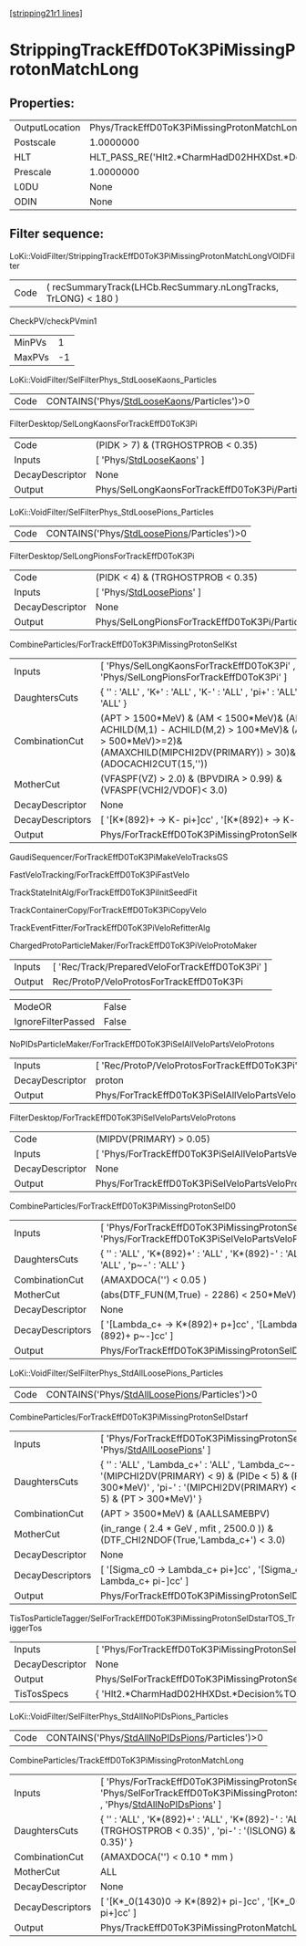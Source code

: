 [[stripping21r1 lines]](./stripping21r1-index)

# StrippingTrackEffD0ToK3PiMissingProtonMatchLong

## Properties:

|                |                                                       |
|----------------|-------------------------------------------------------|
| OutputLocation | Phys/TrackEffD0ToK3PiMissingProtonMatchLong/Particles |
| Postscale      | 1.0000000                                             |
| HLT            | HLT_PASS_RE('Hlt2.\*CharmHadD02HHXDst.\*Decision')    |
| Prescale       | 1.0000000                                             |
| L0DU           | None                                                  |
| ODIN           | None                                                  |

## Filter sequence:

LoKi::VoidFilter/StrippingTrackEffD0ToK3PiMissingProtonMatchLongVOIDFilter

|      |                                                                 |
|------|-----------------------------------------------------------------|
| Code | ( recSummaryTrack(LHCb.RecSummary.nLongTracks, TrLONG) \< 180 ) |

CheckPV/checkPVmin1

|        |     |
|--------|-----|
| MinPVs | 1   |
| MaxPVs | -1  |

LoKi::VoidFilter/SelFilterPhys_StdLooseKaons_Particles

|      |                                                                                              |
|------|----------------------------------------------------------------------------------------------|
| Code | CONTAINS('Phys/[StdLooseKaons](./stripping21r1-commonparticles-stdloosekaons)/Particles')\>0 |

FilterDesktop/SelLongKaonsForTrackEffD0ToK3Pi

|                 |                                                                             |
|-----------------|-----------------------------------------------------------------------------|
| Code            | (PIDK \> 7) & (TRGHOSTPROB \< 0.35)                                         |
| Inputs          | [ 'Phys/[StdLooseKaons](./stripping21r1-commonparticles-stdloosekaons)' ] |
| DecayDescriptor | None                                                                        |
| Output          | Phys/SelLongKaonsForTrackEffD0ToK3Pi/Particles                              |

LoKi::VoidFilter/SelFilterPhys_StdLoosePions_Particles

|      |                                                                                              |
|------|----------------------------------------------------------------------------------------------|
| Code | CONTAINS('Phys/[StdLoosePions](./stripping21r1-commonparticles-stdloosepions)/Particles')\>0 |

FilterDesktop/SelLongPionsForTrackEffD0ToK3Pi

|                 |                                                                             |
|-----------------|-----------------------------------------------------------------------------|
| Code            | (PIDK \< 4) & (TRGHOSTPROB \< 0.35)                                         |
| Inputs          | [ 'Phys/[StdLoosePions](./stripping21r1-commonparticles-stdloosepions)' ] |
| DecayDescriptor | None                                                                        |
| Output          | Phys/SelLongPionsForTrackEffD0ToK3Pi/Particles                              |

CombineParticles/ForTrackEffD0ToK3PiMissingProtonSelKst

|                  |                                                                                                                                                                                |
|------------------|--------------------------------------------------------------------------------------------------------------------------------------------------------------------------------|
| Inputs           | [ 'Phys/SelLongKaonsForTrackEffD0ToK3Pi' , 'Phys/SelLongPionsForTrackEffD0ToK3Pi' ]                                                                                          |
| DaughtersCuts    | { '' : 'ALL' , 'K+' : 'ALL' , 'K-' : 'ALL' , 'pi+' : 'ALL' , 'pi-' : 'ALL' }                                                                                                   |
| CombinationCut   | (APT \> 1500\*MeV) & (AM \< 1500\*MeV)& (AM - ACHILD(M,1) - ACHILD(M,2) \> 100\*MeV)& (ANUM(PT \> 500\*MeV)\>=2)& (AMAXCHILD(MIPCHI2DV(PRIMARY)) \> 30)& (ADOCACHI2CUT(15,'')) |
| MotherCut        | (VFASPF(VZ) \> 2.0) & (BPVDIRA \> 0.99) & (VFASPF(VCHI2/VDOF)\< 3.0)                                                                                                           |
| DecayDescriptor  | None                                                                                                                                                                           |
| DecayDescriptors | [ '[K\*(892)+ -\> K- pi+]cc' , '[K\*(892)+ -\> K- pi-]cc' ]                                                                                                              |
| Output           | Phys/ForTrackEffD0ToK3PiMissingProtonSelKst/Particles                                                                                                                          |

GaudiSequencer/ForTrackEffD0ToK3PiMakeVeloTracksGS

FastVeloTracking/ForTrackEffD0ToK3PiFastVelo

TrackStateInitAlg/ForTrackEffD0ToK3PiInitSeedFit

TrackContainerCopy/ForTrackEffD0ToK3PiCopyVelo

TrackEventFitter/ForTrackEffD0ToK3PiVeloRefitterAlg

ChargedProtoParticleMaker/ForTrackEffD0ToK3PiVeloProtoMaker

|        |                                                   |
|--------|---------------------------------------------------|
| Inputs | [ 'Rec/Track/PreparedVeloForTrackEffD0ToK3Pi' ] |
| Output | Rec/ProtoP/VeloProtosForTrackEffD0ToK3Pi          |

|                    |       |
|--------------------|-------|
| ModeOR             | False |
| IgnoreFilterPassed | False |

NoPIDsParticleMaker/ForTrackEffD0ToK3PiSelAllVeloPartsVeloProtons

|                 |                                                              |
|-----------------|--------------------------------------------------------------|
| Inputs          | [ 'Rec/ProtoP/VeloProtosForTrackEffD0ToK3Pi' ]             |
| DecayDescriptor | proton                                                       |
| Output          | Phys/ForTrackEffD0ToK3PiSelAllVeloPartsVeloProtons/Particles |

FilterDesktop/ForTrackEffD0ToK3PiSelVeloPartsVeloProtons

|                 |                                                            |
|-----------------|------------------------------------------------------------|
| Code            | (MIPDV(PRIMARY) \> 0.05)                                   |
| Inputs          | [ 'Phys/ForTrackEffD0ToK3PiSelAllVeloPartsVeloProtons' ] |
| DecayDescriptor | None                                                       |
| Output          | Phys/ForTrackEffD0ToK3PiSelVeloPartsVeloProtons/Particles  |

CombineParticles/ForTrackEffD0ToK3PiMissingProtonSelD0

|                  |                                                                                                         |
|------------------|---------------------------------------------------------------------------------------------------------|
| Inputs           | [ 'Phys/ForTrackEffD0ToK3PiMissingProtonSelKst' , 'Phys/ForTrackEffD0ToK3PiSelVeloPartsVeloProtons' ] |
| DaughtersCuts    | { '' : 'ALL' , 'K\*(892)+' : 'ALL' , 'K\*(892)-' : 'ALL' , 'p+' : 'ALL' , 'p~-' : 'ALL' }               |
| CombinationCut   | (AMAXDOCA('') \< 0.05 )                                                                                 |
| MotherCut        | (abs(DTF_FUN(M,True) - 2286) \< 250\*MeV)                                                               |
| DecayDescriptor  | None                                                                                                    |
| DecayDescriptors | [ '[Lambda_c+ -\> K\*(892)+ p+]cc' , '[Lambda_c+ -\> K\*(892)+ p~-]cc' ]                          |
| Output           | Phys/ForTrackEffD0ToK3PiMissingProtonSelD0/Particles                                                    |

LoKi::VoidFilter/SelFilterPhys_StdAllLoosePions_Particles

|      |                                                                                                    |
|------|----------------------------------------------------------------------------------------------------|
| Code | CONTAINS('Phys/[StdAllLoosePions](./stripping21r1-commonparticles-stdallloosepions)/Particles')\>0 |

CombineParticles/ForTrackEffD0ToK3PiMissingProtonSelDstarf

|                  |                                                                                                                                                                                                           |
|------------------|-----------------------------------------------------------------------------------------------------------------------------------------------------------------------------------------------------------|
| Inputs           | [ 'Phys/ForTrackEffD0ToK3PiMissingProtonSelD0' , 'Phys/[StdAllLoosePions](./stripping21r1-commonparticles-stdallloosepions)' ]                                                                          |
| DaughtersCuts    | { '' : 'ALL' , 'Lambda_c+' : 'ALL' , 'Lambda_c~-' : 'ALL' , 'pi+' : '(MIPCHI2DV(PRIMARY) \< 9) & (PIDe \< 5) & (PT \> 300\*MeV)' , 'pi-' : '(MIPCHI2DV(PRIMARY) \< 9) & (PIDe \< 5) & (PT \> 300\*MeV)' } |
| CombinationCut   | (APT \> 3500\*MeV) & (AALLSAMEBPV)                                                                                                                                                                        |
| MotherCut        | (in_range ( 2.4 \* GeV , mfit , 2500.0 )) & (DTF_CHI2NDOF(True,'Lambda_c+') \< 3.0)                                                                                                                       |
| DecayDescriptor  | None                                                                                                                                                                                                      |
| DecayDescriptors | [ '[Sigma_c0 -\> Lambda_c+ pi+]cc' , '[Sigma_c0 -\> Lambda_c+ pi-]cc' ]                                                                                                                             |
| Output           | Phys/ForTrackEffD0ToK3PiMissingProtonSelDstarf/Particles                                                                                                                                                  |

TisTosParticleTagger/SelForTrackEffD0ToK3PiMissingProtonSelDstarTOS_TriggerTos

|                 |                                                                          |
|-----------------|--------------------------------------------------------------------------|
| Inputs          | [ 'Phys/ForTrackEffD0ToK3PiMissingProtonSelDstarf' ]                   |
| DecayDescriptor | None                                                                     |
| Output          | Phys/SelForTrackEffD0ToK3PiMissingProtonSelDstarTOS_TriggerTos/Particles |
| TisTosSpecs     | { 'Hlt2.\*CharmHadD02HHXDst.\*Decision%TOS' : 0 }                        |

LoKi::VoidFilter/SelFilterPhys_StdAllNoPIDsPions_Particles

|      |                                                                                                      |
|------|------------------------------------------------------------------------------------------------------|
| Code | CONTAINS('Phys/[StdAllNoPIDsPions](./stripping21r1-commonparticles-stdallnopidspions)/Particles')\>0 |

CombineParticles/TrackEffD0ToK3PiMissingProtonMatchLong

|                  |                                                                                                                                                                                                        |
|------------------|--------------------------------------------------------------------------------------------------------------------------------------------------------------------------------------------------------|
| Inputs           | [ 'Phys/ForTrackEffD0ToK3PiMissingProtonSelKst' , 'Phys/SelForTrackEffD0ToK3PiMissingProtonSelDstarTOS_TriggerTos' , 'Phys/[StdAllNoPIDsPions](./stripping21r1-commonparticles-stdallnopidspions)' ] |
| DaughtersCuts    | { '' : 'ALL' , 'K\*(892)+' : 'ALL' , 'K\*(892)-' : 'ALL' , 'pi+' : '(ISLONG) & (TRGHOSTPROB \< 0.35)' , 'pi-' : '(ISLONG) & (TRGHOSTPROB \< 0.35)' }                                                   |
| CombinationCut   | (AMAXDOCA('') \< 0.10 \* mm )                                                                                                                                                                          |
| MotherCut        | ALL                                                                                                                                                                                                    |
| DecayDescriptor  | None                                                                                                                                                                                                   |
| DecayDescriptors | [ '[K\*\_0(1430)0 -\> K\*(892)+ pi-]cc' , '[K\*\_0(1430)0 -\> K\*(892)+ pi+]cc' ]                                                                                                                |
| Output           | Phys/TrackEffD0ToK3PiMissingProtonMatchLong/Particles                                                                                                                                                  |
